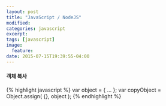 ```yaml
---
layout: post
title: "JavaScript / NodeJS"
modified:
categories: javascript
excerpt:
tags: [javascript]
image:
  feature:
date: 2015-07-15T19:39:55-04:00
---
```


#### 객체 복사
{% highlight javascript %}
var object = { ... };
var copyObject = Object.assign( {}, object );
{% endhighlight %}
